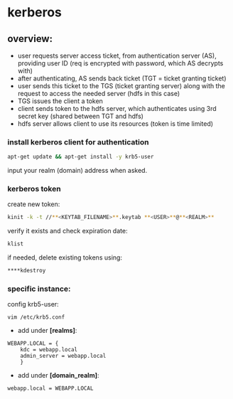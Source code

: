 # kerberos

## overview:

- user requests server access ticket, from authentication server (AS), providing user ID
(req is encrypted with password, which AS decrypts with)
- after authenticating, AS sends back ticket (TGT = ticket granting ticket)
- user sends this ticket to the TGS (ticket granting server) along with the request to access the needed server (hdfs in this case)
- TGS issues the client a token
- client sends token to the hdfs server, which authenticates using 3rd secret key (shared between TGT and hdfs)
- hdfs server allows client to use its resources (token is time limited)

### install kerberos client for authentication

```bash
apt-get update &&﻿ apt-get install -y krb5-user
```

input your realm (domain) address when asked.

### kerberos token

create new token:

```bash
kinit -k -t //**<KEYTAB_FILENAME>**.keytab **<USER>**@**<REALM>**
```

verify it exists and check expiration date:

```bash
klist
```

if needed, delete existing tokens using:

```bash
﻿****kdestroy
```

### specific instance:

config krb5-user:

```
﻿﻿vim /etc/krb5.conf
```

- add under **[realms]**:

```
WEBAPP.LOCAL = {
    kdc = webapp.local
    admin_server = webapp.local
    }
```

- add under **[domain_realm]**:

```
webapp.local = WEBAPP.LOCAL
```